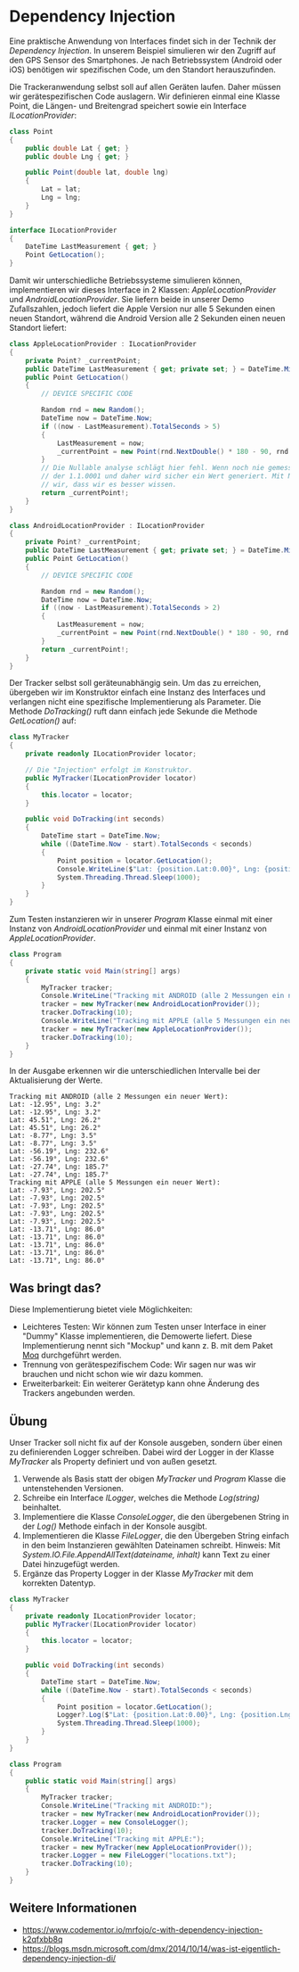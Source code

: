 # Dependency Injection

Eine praktische Anwendung von Interfaces findet sich in der Technik der *Dependency Injection*. In unserem
Beispiel simulieren wir den Zugriff auf den GPS Sensor des Smartphones. Je nach Betriebssystem (Android oder iOS)
benötigen wir spezifischen Code, um den Standort herauszufinden.

Die Trackeranwendung selbst soll auf allen Geräten laufen. Daher müssen wir gerätespezifischen Code
auslagern. Wir definieren einmal eine Klasse Point, die Längen- und Breitengrad speichert sowie ein 
Interface *ILocationProvider*:
```c#
class Point
{
    public double Lat { get; }
    public double Lng { get; }

    public Point(double lat, double lng)
    {
        Lat = lat;
        Lng = lng;
    }
}

interface ILocationProvider
{
    DateTime LastMeasurement { get; }
    Point GetLocation();
}
```

Damit wir unterschiedliche Betriebssysteme simulieren können, implementieren wir dieses Interface in
2 Klassen: *AppleLocationProvider* und *AndroidLocationProvider*. Sie liefern beide in unserer Demo Zufallszahlen,
jedoch liefert die Apple Version nur alle 5 Sekunden einen neuen Standort, während die Android Version alle
2 Sekunden einen neuen Standort liefert:

```c#
class AppleLocationProvider : ILocationProvider
{
    private Point? _currentPoint;
    public DateTime LastMeasurement { get; private set; } = DateTime.MinValue;
    public Point GetLocation()
    {
        // DEVICE SPECIFIC CODE

        Random rnd = new Random();
        DateTime now = DateTime.Now;
        if ((now - LastMeasurement).TotalSeconds > 5)
        {
            LastMeasurement = now;
            _currentPoint = new Point(rnd.NextDouble() * 180 - 90, rnd.NextDouble() * 360);
        }
        // Die Nullable analyse schlägt hier fehl. Wenn noch nie gemessen wurde, ist LastMeasurement
        // der 1.1.0001 und daher wird sicher ein Wert generiert. Mit NULL forgiving (!) sagen
        // wir, dass wir es besser wissen.
        return _currentPoint!;
    }
}

class AndroidLocationProvider : ILocationProvider
{
    private Point? _currentPoint;
    public DateTime LastMeasurement { get; private set; } = DateTime.MinValue;
    public Point GetLocation()
    {
        // DEVICE SPECIFIC CODE

        Random rnd = new Random();
        DateTime now = DateTime.Now;
        if ((now - LastMeasurement).TotalSeconds > 2)
        {
            LastMeasurement = now;
            _currentPoint = new Point(rnd.NextDouble() * 180 - 90, rnd.NextDouble() * 360);
        }
        return _currentPoint!;
    }
}

```
Der Tracker selbst soll geräteunabhängig sein. Um das zu erreichen, übergeben wir im Konstruktor einfach
eine Instanz des Interfaces und verlangen nicht eine spezifische Implementierung als Parameter. Die Methode
*DoTracking()* ruft dann einfach jede Sekunde die Methode *GetLocation()* auf:

```c#
class MyTracker
{
    private readonly ILocationProvider locator;

    // Die "Injection" erfolgt im Konstruktor.
    public MyTracker(ILocationProvider locator)
    {
        this.locator = locator;
    }

    public void DoTracking(int seconds)
    {
        DateTime start = DateTime.Now;
        while ((DateTime.Now - start).TotalSeconds < seconds)
        {
            Point position = locator.GetLocation();
            Console.WriteLine($"Lat: {position.Lat:0.00}°, Lng: {position.Lng:0.00}°");
            System.Threading.Thread.Sleep(1000);
        }
    }
}
```

Zum Testen instanzieren wir in unserer *Program* Klasse einmal mit einer Instanz von *AndroidLocationProvider*
und einmal mit einer Instanz von *AppleLocationProvider*.
```c#
class Program
{
    private static void Main(string[] args)
    {
        MyTracker tracker;
        Console.WriteLine("Tracking mit ANDROID (alle 2 Messungen ein neuer Wert):");
        tracker = new MyTracker(new AndroidLocationProvider());
        tracker.DoTracking(10);
        Console.WriteLine("Tracking mit APPLE (alle 5 Messungen ein neuer Wert):");
        tracker = new MyTracker(new AppleLocationProvider());
        tracker.DoTracking(10);
    }
}
```

In der Ausgabe erkennen wir die unterschiedlichen Intervalle bei der Aktualisierung der Werte.
```
Tracking mit ANDROID (alle 2 Messungen ein neuer Wert):
Lat: -12.95°, Lng: 3.2°
Lat: -12.95°, Lng: 3.2°
Lat: 45.51°, Lng: 26.2°
Lat: 45.51°, Lng: 26.2°
Lat: -8.77°, Lng: 3.5°
Lat: -8.77°, Lng: 3.5°
Lat: -56.19°, Lng: 232.6°
Lat: -56.19°, Lng: 232.6°
Lat: -27.74°, Lng: 185.7°
Lat: -27.74°, Lng: 185.7°
Tracking mit APPLE (alle 5 Messungen ein neuer Wert):
Lat: -7.93°, Lng: 202.5°
Lat: -7.93°, Lng: 202.5°
Lat: -7.93°, Lng: 202.5°
Lat: -7.93°, Lng: 202.5°
Lat: -7.93°, Lng: 202.5°
Lat: -13.71°, Lng: 86.0°
Lat: -13.71°, Lng: 86.0°
Lat: -13.71°, Lng: 86.0°
Lat: -13.71°, Lng: 86.0°
Lat: -13.71°, Lng: 86.0°
```

## Was bringt das?
Diese Implementierung bietet viele Möglichkeiten:
- Leichteres Testen: Wir können zum Testen unser Interface in einer "Dummy" Klasse implementieren, die Demowerte
  liefert. Diese Implementierung nennt sich "Mockup" und kann z. B. mit dem Paket
  [Moq](https://github.com/moq/moq4) durchgeführt werden.
- Trennung von gerätespezifischem Code: Wir sagen nur was wir brauchen und nicht schon wie wir dazu kommen.
- Erweiterbarkeit: Ein weiterer Gerätetyp kann ohne Änderung des Trackers angebunden werden.

## Übung

Unser Tracker soll nicht fix auf der Konsole ausgeben, sondern über einen zu definierenden Logger schreiben. 
Dabei wird der Logger in der Klasse *MyTracker* als Property definiert und von außen gesetzt.
1. Verwende als Basis statt der obigen *MyTracker* und *Program* Klasse die untenstehenden Versionen.
1. Schreibe ein Interface *ILogger*, welches die Methode *Log(string)* beinhaltet.
1. Implementiere die Klasse *ConsoleLogger*, die den übergebenen String in der *Log()* Methode einfach in
   der Konsole ausgibt.
1. Implementieren die Klasse *FileLogger*, die den Übergeben String einfach in den beim Instanzieren gewählten
   Dateinamen schreibt. Hinweis: Mit *System.IO.File.AppendAllText(dateiname, inhalt)* kann Text zu einer Datei
   hinzugefügt werden.
1. Ergänze das Property Logger in der Klasse *MyTracker* mit dem korrekten Datentyp.

```c#
class MyTracker
{
    private readonly ILocationProvider locator;
    public MyTracker(ILocationProvider locator)
    {
        this.locator = locator;
    }

    public void DoTracking(int seconds)
    {
        DateTime start = DateTime.Now;
        while ((DateTime.Now - start).TotalSeconds < seconds)
        {
            Point position = locator.GetLocation();
            Logger?.Log($"Lat: {position.Lat:0.00}°, Lng: {position.Lng:0.00}°");
            System.Threading.Thread.Sleep(1000);
        }
    }
}

class Program
{
    public static void Main(string[] args)
    {
        MyTracker tracker;
        Console.WriteLine("Tracking mit ANDROID:");
        tracker = new MyTracker(new AndroidLocationProvider());
        tracker.Logger = new ConsoleLogger();
        tracker.DoTracking(10);
        Console.WriteLine("Tracking mit APPLE:");
        tracker = new MyTracker(new AppleLocationProvider());
        tracker.Logger = new FileLogger("locations.txt");
        tracker.DoTracking(10);
    }
}
```

## Weitere Informationen
- https://www.codementor.io/mrfojo/c-with-dependency-injection-k2qfxbb8q
- https://blogs.msdn.microsoft.com/dmx/2014/10/14/was-ist-eigentlich-dependency-injection-di/